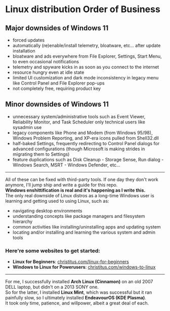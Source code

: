 # Linux distribution Order of Business

## Major downsides of Windows 11

- forced updates
- automatically (re)enable/install telemetry, bloatware, etc... after update installation  
- bloatware and ads everywhere from File Explorer, Settings, Start Menu, to even occasional notifications  
- telemetry and spyware kicks in as soon as you connect to the internet  
- resource hungry even at idle state  
- limited UI customization and dark mode inconsistency in legacy menu like Control Panel and File Explorer pop-ups  
- not completely free, requiring product key  

## Minor downsides of Windows 11

- unnecessary system/administrative tools such as Event Viewer, Reliability Monitor, and Task Scheduler only technical users like sysadmin use  
- legacy components like Phone and Modem (from Windows 95/98), Windows Problem Reporting, and XP-era icons pulled from Shell32.dll  
- half-baked Settings, frequently redirecting to Control Panel dialogs for advanced configurations (though Microsoft is making strides in migrating them to Settings)  
- feature duplications such as Disk Cleanup - Storage Sense, Run dialog - Windows Search, MSRT - Windows Defender, etc...  

---

All of these can be fixed with third-party tools. If one day they don't work anymore, I'll jump ship and write a guide for this repo.  
**Windows enshittification is real and it's happening as I write this.**  
The only real downside of Linux distros as a long-time Windows user is learning and getting used to using Linux, such as:

- navigating desktop environments  
- understanding concepts like package managers and filesystem hierarchy  
- common activities like installing/uninstalling apps and updating system  
- locating and/or installing and learning the various system and admin tools  

### Here're some websites to get started:

- **Linux for Beginners**: [christitus.com/linux-for-beginners](https://christitus.com/linux-for-beginners)  
- **Windows to Linux for Powerusers**: [christitus.com/windows-to-linux](https://christitus.com/windows-to-linux)  

---

For me, I successfully installed **Arch Linux (Cinnamon)** on an old 2007 DELL laptop, but didn't on a 2013 SONY one.  
So for the latter, I installed **Linux Mint**, which was successful but it ran painfully slow, so I ultimately installed **EndeavourOS (KDE Plasma)**.  
It took only time, patience, and willpower, albeit a great deal of each.
